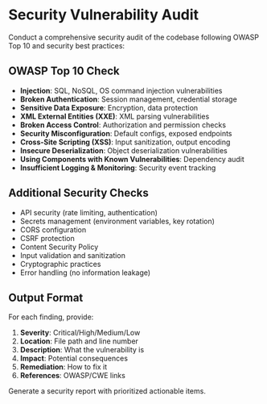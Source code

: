 # Security Vulnerability Audit

Conduct a comprehensive security audit of the codebase following OWASP Top 10 and security best practices:

## OWASP Top 10 Check
- **Injection**: SQL, NoSQL, OS command injection vulnerabilities
- **Broken Authentication**: Session management, credential storage
- **Sensitive Data Exposure**: Encryption, data protection
- **XML External Entities (XXE)**: XML parsing vulnerabilities
- **Broken Access Control**: Authorization and permission checks
- **Security Misconfiguration**: Default configs, exposed endpoints
- **Cross-Site Scripting (XSS)**: Input sanitization, output encoding
- **Insecure Deserialization**: Object deserialization vulnerabilities
- **Using Components with Known Vulnerabilities**: Dependency audit
- **Insufficient Logging & Monitoring**: Security event tracking

## Additional Security Checks
- API security (rate limiting, authentication)
- Secrets management (environment variables, key rotation)
- CORS configuration
- CSRF protection
- Content Security Policy
- Input validation and sanitization
- Cryptographic practices
- Error handling (no information leakage)

## Output Format
For each finding, provide:
1. **Severity**: Critical/High/Medium/Low
2. **Location**: File path and line number
3. **Description**: What the vulnerability is
4. **Impact**: Potential consequences
5. **Remediation**: How to fix it
6. **References**: OWASP/CWE links

Generate a security report with prioritized actionable items.
